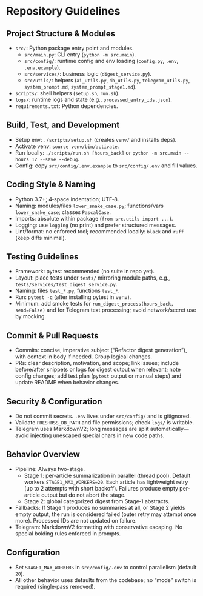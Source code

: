 # Repository Guidelines

## Project Structure & Modules
- `src/`: Python package entry point and modules.
  - `src/main.py`: CLI entry (`python -m src.main`).
  - `src/config/`: runtime config and env loading (`config.py`, `.env`, `.env.example`).
  - `src/services/`: business logic (`digest_service.py`).
  - `src/utils/`: helpers (`ai_utils.py`, `db_utils.py`, `telegram_utils.py`, `system_prompt.md`, `system_prompt_stage1.md`).
- `scripts/`: shell helpers (`setup.sh`, `run.sh`).
- `logs/`: runtime logs and state (e.g., `processed_entry_ids.json`).
- `requirements.txt`: Python dependencies.

## Build, Test, and Development
- Setup env: `./scripts/setup.sh` (creates `venv/` and installs deps).
- Activate venv: `source venv/bin/activate`.
- Run locally: `./scripts/run.sh [hours_back]` or `python -m src.main --hours 12 --save --debug`.
- Config: copy `src/config/.env.example` to `src/config/.env` and fill values.

## Coding Style & Naming
- Python 3.7+; 4‑space indentation; UTF‑8.
- Naming: modules/files `lower_snake_case.py`; functions/vars `lower_snake_case`; classes `PascalCase`.
- Imports: absolute within package (`from src.utils import ...`).
- Logging: use `logging` (no print) and prefer structured messages.
- Lint/format: no enforced tool; recommended locally: `black` and `ruff` (keep diffs minimal).

## Testing Guidelines
- Framework: pytest recommended (no suite in repo yet).
- Layout: place tests under `tests/` mirroring module paths, e.g., `tests/services/test_digest_service.py`.
- Naming: files `test_*.py`, functions `test_*`.
- Run: `pytest -q` (after installing pytest in venv).
- Minimum: add smoke tests for `run_digest_process(hours_back, send=False)` and for Telegram text processing; avoid network/secret use by mocking.

## Commit & Pull Requests
- Commits: concise, imperative subject (“Refactor digest generation”), with context in body if needed. Group logical changes.
- PRs: clear description, motivation, and scope; link issues; include before/after snippets or logs for digest output when relevant; note config changes; add test plan (`pytest` output or manual steps) and update README when behavior changes.

## Security & Configuration
- Do not commit secrets. `.env` lives under `src/config/` and is gitignored.
- Validate `FRESHRSS_DB_PATH` and file permissions; check `logs/` is writable.
- Telegram uses MarkdownV2; long messages are split automatically—avoid injecting unescaped special chars in new code paths.

## Behavior Overview
- Pipeline: Always two-stage.
  - Stage 1: per-article summarization in parallel (thread pool). Default workers `STAGE1_MAX_WORKERS=20`. Each article has lightweight retry (up to 2 attempts with short backoff). Failures produce empty per-article output but do not abort the stage.
  - Stage 2: global categorized digest from Stage‑1 abstracts.
- Fallbacks: If Stage 1 produces no summaries at all, or Stage 2 yields empty output, the run is considered failed (outer retry may attempt once more). Processed IDs are not updated on failure.
- Telegram: MarkdownV2 formatting with conservative escaping. No special bolding rules enforced in prompts.

## Configuration
- Set `STAGE1_MAX_WORKERS` in `src/config/.env` to control parallelism (default `20`).
- All other behavior uses defaults from the codebase; no “mode” switch is required (single‑pass removed).
